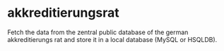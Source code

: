 akkreditierungsrat
==================

Fetch the data from the zentral public database of the german akkreditierungs rat and store it in a local database (MySQL or HSQLDB).

